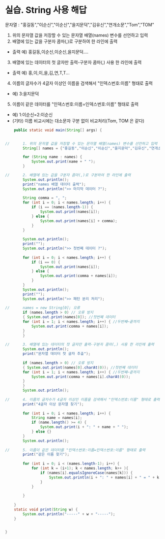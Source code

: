 # 실습. String 사용 해답

문자열 : "홍길동","이순신","이순신","을지문덕","김유신","연개소문","Tom","TOM"
		
1. 위의 문자열 값을 저장할 수 있는 문자열 배열(names) 변수를 선언하고 입력
2. 배열에 있는 값을 구분자 콤마(,)로 구분하여 한 라인에 출력
- 출력 예) 홍길동,이순신,이순신,을지문덕....
3. 배열에 있는 데이터의 첫 글자만 출력-구분자 콤마(,) 사용 한 라인에 출력
- 출력 예) 홍,이,이,을,김,연,T,T...
4. 이름의 글자수가 4글자 이상인 이름을 검색해서 "인덱스번호:이름" 형태로 출력
- 예) 3:을지문덕
5. 이름이 같은 데이터를 "인덱스번호:이름=인덱스번호:이름" 형태로 출력
- 예) 1:이순신=2:이순신
- (기타) 이름 비교시에는 대소문자 구분 없이 비교처리(Tom, TOM 은 같다)

```java
	public static void main(String[] args) {
		

//		1. 위의 문자열 값을 저장할 수 있는 문자열 배열(names) 변수를 선언하고 입력
		String[] names = {"홍길동","이순신","이순신","을지문덕","김유신","연개소문","Tom","TOM"};

		for (String name : names) {
			System.out.print(name + " ");
		}

//		2. 배열에 있는 값을 구분자 콤마(,)로 구분하여 한 라인에 출력
		System.out.println();
		print("names 배열 데이터 출력");		
		System.out.println(">> 마지막 데이터 ?");
		
		String comma = ", ";
		for (int i = 0; i < names.length; i++) {
			if (i == (names.length-1)) {
				System.out.print(names[i]);
			} else {
				System.out.print(names[i] + comma);				
			}
		}
		
		System.out.println();	
		print("");
		System.out.println(">> 첫번째 데이터 ?");
		
		for (int i = 0; i < names.length; i++) {
			if (i == 0) {
				System.out.print(names[i]);
			} else {
				System.out.print(comma + names[i]);				
			}
		}
		System.out.println();
		print("");
		System.out.println(">> 패턴 분리 처리");
		
//		names = new String[0]; 오류
		if (names.length > 0) // 오류 방지
		{ System.out.print(names[0]); //첫번째 데이터
		for (int i = 1; i < names.length; i++) { //두번째~끝까지
			System.out.print(comma + names[i]);							
		}
		}
		
//		3. 배열에 있는 데이터의 첫 글자만 출력-구분자 콤마(,) 사용 한 라인에 출력
		System.out.println();
		print("문자열 데이터 첫 글자 추출");
		
		if (names.length > 0) // 오류 방지
		{ System.out.print(names[0].charAt(0)); //첫번째 데이터
		for (int i = 1; i < names.length; i++) { //두번째~끝까지
			System.out.print(comma + names[i].charAt(0));							
		}
		}
		System.out.println();
		
//		4. 이름의 글자수가 4글자 이상인 이름을 검색해서 "인덱스번호:이름" 형태로 출력
		print("4글자 이상 문자열 찾기");
		
		for (int i = 0; i < names.length; i++) {
			String name = names[i];
			if (name.length() >= 4) {
				System.out.print(i + ": " + name + " ");
			} else {}
		}
		System.out.println();
			
//		5. 이름이 같은 데이터를 "인덱스번호:이름=인덱스번호:이름" 형태로 출력
		print("같은 이름 찾기");
		
		for (int i = 0; i < (names.length-1); i++) {
			for (int k = (i+1); k < names.length; k++ ){
				if (names[i].equalsIgnoreCase(names[k])) {
					System.out.println(i + ": " + names[i] + " = " + k + ": " + names[k]);
				}
			}
			
		}
		
	}
	static void print(String w) {
		System.out.println("-----" + w + "-----");
	}	


}
```
